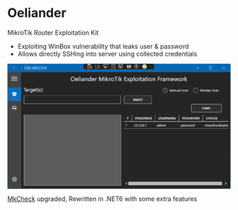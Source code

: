 # Oeliander

MikroTik Router Exploitation Kit
- Exploiting WinBox vulnerability that leaks user & password
- Allows directly SSHing into server using collected credentials

<p align="center">
	<img align="center" src="https://raw.githubusercontent.com/whiterabb17/OelianderSource/master/Screenshot.png">
</p>

<a href="https://github.com/whiterabb17/MkCheck">MkCheck</a> upgraded, Rewritten in .NET6 with some extra features